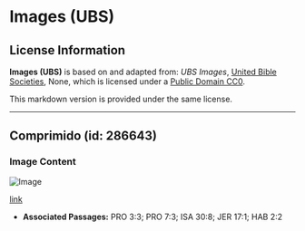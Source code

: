 # Images (UBS)

## License Information

**Images (UBS)** is based on and adapted from: _UBS Images_, [United Bible Societies](https://unitedbiblesocieties.org/), None, which is licensed under a [Public Domain CC0](https://creativecommons.org/public-domain/cc0/).

This markdown version is provided under the same license.



--------------------------------

## Comprimido (id: 286643)

### Image Content

![Image](https://cdn.aquifer.bible/aquifer-content/resources/Media/WEB-0355_tablet.jpg)

[link](https://cdn.aquifer.bible/aquifer-content/resources/Media/WEB-0355_tablet.jpg)

* **Associated Passages:** PRO 3:3; PRO 7:3; ISA 30:8; JER 17:1; HAB 2:2


